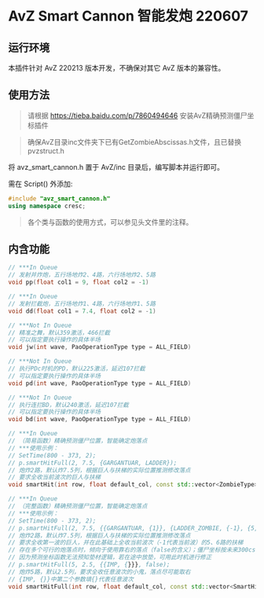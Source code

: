 # AvZ Smart Cannon 智能发炮 220607

## 运行环境

本插件针对 AvZ 220213 版本开发，不确保对其它 AvZ 版本的兼容性。

## 使用方法
> 请根据 https://tieba.baidu.com/p/7860494646 安装AvZ精确预测僵尸坐标插件

> 确保AvZ目录inc文件夹下已有GetZombieAbscissas.h文件，且已替换pvzstruct.h

将 avz_smart_cannon.h 置于 AvZ/inc 目录后，编写脚本并运行即可。

需在 Script() 外添加:
```c++
#include "avz_smart_cannon.h"
using namespace cresc;
```

> 各个类与函数的使用方式，可以参见头文件里的注释。

## 内含功能
```c++
// ***In Queue
// 发射并炸炮，五行场地炸2、4路，六行场地炸2、5路
void pp(float col1 = 9, float col2 = -1)
```

```c++
// ***In Queue
// 发射拦截炮，五行场地炸1、4路，六行场地炸1、5路
void dd(float col1 = 7.4, float col2 = -1)
```

```c++
// ***Not In Queue
// 精准之舞，默认359激活，466拦截
// 可以指定要执行操作的具体半场
void jw(int wave, PaoOperationType type = ALL_FIELD)
```

```c++
// ***Not In Queue
// 执行PDc时机的PD，默认225激活，延迟107拦截
// 可以指定要执行操作的具体半场
void pd(int wave, PaoOperationType type = ALL_FIELD)
```

```c++
// ***Not In Queue
// 执行连拦BD，默认240激活，延迟107拦截
// 可以指定要执行操作的具体半场
void bd(int wave, PaoOperationType type = ALL_FIELD)
```

```c++
// ***In Queue
// （简易函数）精确预测僵尸位置，智能确定炮落点
// ***使用示例：
// SetTime(800 - 373, 2);
// p.smartHitFull(2, 7.5, {GARGANTUAR, LADDER});
// 炮炸2路，默认炸7.5列，根据巨人与扶梯的实际位置推测修改落点
// 要求全收当前波次的巨人与扶梯
void smartHit(int row, float default_col, const std::vector<ZombieType> &zombie_types, bool prefer_left = true)
```

```c++
// ***In Queue
// （完整函数）精确预测僵尸位置，智能确定炮落点
// ***使用示例：
// SetTime(800 - 373, 2);
// p.smartHitFull(2, 7.5, {{GARGANTUAR, {1}}, {LADDER_ZOMBIE, {-1}, {5, 6}}}, false, 300);
// 炮炸2路，默认炸7.5列，根据巨人与扶梯的实际位置推测修改落点
// 要求全收第一波的巨人，并在此基础上全收当前波次（-1代表当前波）的5、6路的扶梯
// 存在多个可行的炮落点时，倾向于使用靠右的落点（false的含义）；僵尸坐标按未来300cs折算
// 因为预测坐标函数无法预知垫材逻辑，若在途中放垫，可用此时机进行修正
// p.smartHitFull(5, 2.5, {{IMP, {}}}, false);
// 炮炸5路，默认2.5列，要求全收任意波次的小鬼，落点尽可能取右
// {IMP, {}}中第二个参数填{}代表任意波次
void smartHitFull(int row, float default_col, const std::vector<SmartHitInfo> zombie_hit_info, bool prefer_left = true, int calc_delay = 373)
```

